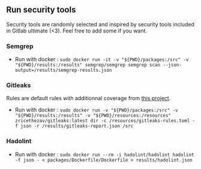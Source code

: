## Run security tools
Security tools are randomly selected and inspired by security tools included in Gitlab ultimate (<3).
Feel free to add some if you want.

### Semgrep

- Run with docker : `sudo docker run -it -v "${PWD}/packages:/src" -v "${PWD}/results:/results" semgrep/semgrep semgrep scan --json-output=/results/semgrep-results.json`

### Gitleaks
Rules are default rules with additionnal coverage from [this project](https://github.com/Aleridia/secrets-patterns-db).

- Run with docker : `sudo docker run -v "${PWD}/packages:/src" -v "${PWD}/results:/results" -v "${PWD}/resources:/resources" zricethezav/gitleaks:latest dir -c /resources/gitleaks-rules.toml -f json -r /results/gitleaks-report.json /src`

### Hadolint
- Run with docker : `sudo docker run --rm -i hadolint/hadolint hadolint -f json - < packages/Dockerfile/Dockerfile > results/hadolint.json`